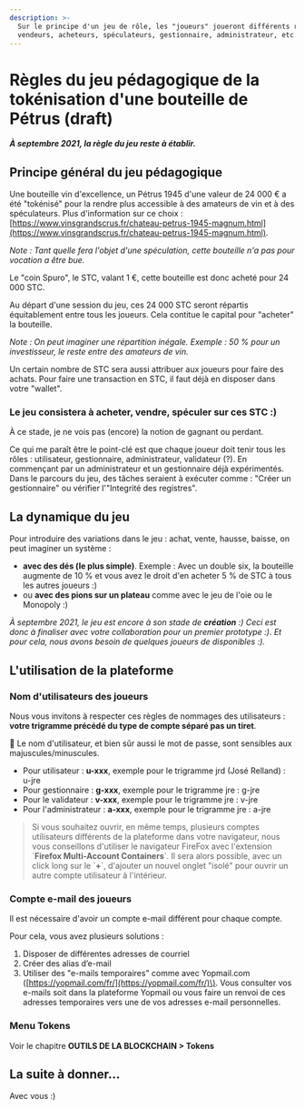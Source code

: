 ```yaml
---
description: >-
  Sur le principe d'un jeu de rôle, les "joueurs" joueront différents rôles :
  vendeurs, acheteurs, spéculateurs, gestionnaire, administrateur, etc.
---
```


# Règles du jeu pédagogique de la tokénisation d'une bouteille de Pétrus \(draft\)

_**À septembre 2021, la règle du jeu reste à établir.**_

## Principe général du jeu pédagogique

Une bouteille vin d'excellence, un Pétrus 1945 d'une valeur de 24 000 € a été "tokénisé" pour la rendre plus accessible à des amateurs de vin et à des spéculateurs. Plus d'information sur ce choix : [https://www.vinsgrandscrus.fr/chateau-petrus-1945-magnum.html](https://www.vinsgrandscrus.fr/chateau-petrus-1945-magnum.html).

_Note : Tant quelle fera l'objet d'une spéculation, cette bouteille n'a pas pour vocation a être bue._

Le "coin Spuro", le STC, valant 1 €, cette bouteille est donc acheté pour 24 000 STC.

Au départ d'une session du jeu, ces 24 000 STC seront répartis équitablement entre tous les joueurs. Cela contitue le capital pour "acheter" la bouteille. 

_Note : On peut imaginer une répartition inégale. Exemple : 50 % pour un investisseur, le reste entre des amateurs de vin._

Un certain nombre de STC sera aussi attribuer aux joueurs pour faire des achats. Pour faire une transaction en STC, il faut déjà en disposer dans votre "wallet".

### Le jeu consistera à acheter, vendre, spéculer sur ces STC :\)

À ce stade, je ne vois pas \(encore\) la notion de gagnant ou perdant. 

Ce qui me paraît être le point-clé est que chaque joueur doit tenir tous les rôles : utilisateur, gestionnaire, administrateur, validateur \(?\). En commençant par un administrateur et un gestionnaire déjà expérimentés. Dans le parcours du jeu, des tâches seraient à exécuter comme : "Créer un gestionnaire" ou vérifier l'"Integrité des registres".

## La dynamique du jeu

 Pour introduire des variations dans le jeu : achat, vente, hausse, baisse, on peut imaginer un système :

* **avec des dés \(le plus simple\)**. Exemple : Avec un double six, la bouteille augmente de 10 % et vous avez le droit d'en acheter 5 % de STC à tous les autres joueurs :\)
* ou **avec des pions sur un plateau** comme avec le jeu de l'oie ou le Monopoly :\)

_À septembre 2021, le jeu est encore à son stade de **création** :\) Ceci est donc à finaliser avec votre collaboration pour un premier prototype :\). Et pour cela, nous avons besoin de quelques joueurs de disponibles :\)._

## L'utilisation de la plateforme 

### Nom d'utilisateurs des joueurs

Nous vous invitons à respecter ces règles de nommages des utilisateurs : **votre trigramme précédé du type de compte séparé pas un tiret**.

🏴 Le nom d'utilisateur, et bien sûr aussi le mot de passe, sont sensibles aux majuscules/minuscules.

* Pour utilisateur : **u-xxx**, exemple pour le trigramme jrd \(José Relland\) : u-jre
* Pour gestionnaire : **g-xxx**, exemple pour le trigramme jre : g-jre
* Pour le validateur : **v-xxx**, exemple pour le trigramme jre : v-jre
* Pour l'administrateur : **a-xxx**, exemple pour le trigramme jre : a-jre

> Si vous souhaitez ouvrir, en même temps, plusieurs comptes utilisateurs différents de la plateforme dans votre navigateur, nous vous conseillons d'utiliser le navigateur FireFox avec l'extension \`**Firefox Multi-Account Containers**\`. Il sera alors possible, avec un click long sur le \`**+**\`, d'ajouter un nouvel onglet "isolé"  pour ouvrir un autre compte utilisateur à l'intérieur.

### Compte e-mail des joueurs

Il est nécessaire d'avoir un compte e-mail différent pour chaque compte.

Pour cela, vous avez plusieurs solutions :

1. Disposer de différentes adresses de courriel
2. Créer des alias d’e-mail
3. Utiliser des "e-mails temporaires" comme avec Yopmail.com \([https://yopmail.com/fr/](https://yopmail.com/fr/)\). Vous consulter vos e-mails soit dans la plateforme Yopmail ou vous faire un renvoi de ces adresses temporaires vers une de vos adresses e-mail personnelles.

### Menu Tokens

Voir le chapitre **OUTILS DE LA BLOCKCHAIN &gt; Tokens**

## **La suite à donner...**

Avec vous :\)





